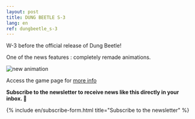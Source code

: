 ```yaml
---
layout: post
title: DUNG BEETLE S-3
lang: en
ref: dungbeetle_s-3
---
```


W-3 before the official release of Dung Beetle!

One of the news features : completely remade animations.

![new animation](/img/dungbeetle/animation.gif "Dung Beetle gif")

Access the game page for [more info](http://www.mineogames.com/games/dung-beetle/)

**Subscribe to the newsletter to receive news like this directly in your inbox. 💌**

{% include en/subscribe-form.html title="Subscribe to the newsletter" %}

